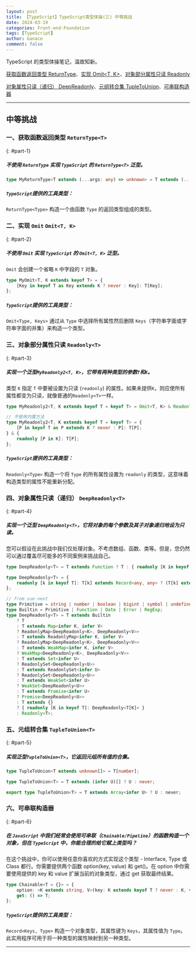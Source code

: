 ```yaml
---
layout: post
title: 【TypeScript】TypeScript类型体操(三) 中等挑战
date: 2024-03-19
categories: Front-end-Foundation
tags: [TypeScript]
author: Ganace
comment: false
---
```


TypeScript 的类型体操笔记，温故知新。

[获取函数返回类型 ReturnType<T>](#part-1)、[实现 Omit<T, K>](#part-2)、[对象部分属性只读 Readonly<T>](#part-3)

[对象属性只读（递归） DeepReadonly<T>](#part-4)、[元组转合集 TupleToUnion<T>](#part-5)、[可串联构造器](#part-6)

---

## 中等挑战

### 一、获取函数返回类型 `ReturnType<T>`

{: #part-1}

##### 不使用 `ReturnType` 实现 `TypeScript` 的 `ReturnType<T>` 泛型。

```ts
type MyReturnType<T extends (...args: any) => unknown> = T extends (...args: any) => infer R ? R : never;
```

##### `TypeScript`提供的工具类型：

`ReturnType<Type>` 构造一个由函数 `Type` 的返回类型组成的类型。

### 二、实现 `Omit` `Omit<T, K>`

{: #part-2}

##### 不使用 `Omit` 实现 `TypeScript` 的 `Omit<T, K>` 泛型。

`Omit` 会创建一个省略 `K` 中字段的 `T` 对象。

```ts
type MyOmit<T, K extends keyof T> = {
    [Key in keyof T as Key extends K ? never : Key]: T[Key];
};
```

##### `TypeScript`提供的工具类型：

`Omit<Type, Keys>` 通过从 `Type` 中选择所有属性然后删除 `Keys`（字符串字面或字符串字面的并集）来构造一个类型。

### 三、对象部分属性只读 `Readonly<T>`

{: #part-3}

##### 实现一个泛型`MyReadonly2<T, K>`，它带有两种类型的参数`T`和`K`。

类型 `K` 指定 `T` 中要被设置为只读 (`readonly`) 的属性。如果未提供`K`，则应使所有属性都变为只读，就像普通的`Readonly<T>`一样。

```ts
type MyReadonly2<T, K extends keyof T = keyof T> = Omit<T, K> & Readonly<Pick<T, K>>;
```

```ts
// 不使用内置方法
type MyReadonly2<T, K extends keyof T = keyof T> = {
    [P in keyof T as P extends K ? never : P]: T[P];
} & {
    readonly [P in K]: T[P];
};
```

##### `TypeScript`提供的工具类型：

`Readonly<Type>` 构造一个将 `Type` 的所有属性设置为 `readonly` 的类型，这意味着构造类型的属性不能重新分配。

### 四、对象属性只读（递归） `DeepReadonly<T>`

{: #part-4}

##### 实现一个泛型 `DeepReadonly<T>`，它将对象的每个参数及其子对象递归地设为只读。

您可以假设在此挑战中我们仅处理对象。不考虑数组、函数、类等。但是，您仍然可以通过覆盖尽可能多的不同案例来挑战自己。

```ts
type DeepReadonly<T> = T extends Function ? T : { readonly [K in keyof T]: DeepReadonly<T[K]> };
```

```ts
type DeepReadonly<T> = {
    readonly [k in keyof T]: T[k] extends Record<any, any> ? (T[k] extends Function ? T[k] : DeepReadonly<T[k]>) : T[k];
};
```

```ts
// from vue-next
type Primitive = string | number | boolean | bigint | symbol | undefined | null;
type Builtin = Primitive | Function | Date | Error | RegExp;
type DeepReadonly<T> = T extends Builtin
    ? T
    : T extends Map<infer K, infer V>
    ? ReadonlyMap<DeepReadonly<K>, DeepReadonly<V>>
    : T extends ReadonlyMap<infer K, infer V>
    ? ReadonlyMap<DeepReadonly<K>, DeepReadonly<V>>
    : T extends WeakMap<infer K, infer V>
    ? WeakMap<DeepReadonly<K>, DeepReadonly<V>>
    : T extends Set<infer U>
    ? ReadonlySet<DeepReadonly<U>>
    : T extends ReadonlySet<infer U>
    ? ReadonlySet<DeepReadonly<U>>
    : T extends WeakSet<infer U>
    ? WeakSet<DeepReadonly<U>>
    : T extends Promise<infer U>
    ? Promise<DeepReadonly<U>>
    : T extends {}
    ? { readonly [K in keyof T]: DeepReadonly<T[K]> }
    : Readonly<T>;
```

### 五、元组转合集 `TupleToUnion<T>`

{: #part-5}

##### 实现泛型`TupleToUnion<T>`，它返回元组所有值的合集。

```ts
type TupleToUnion<T extends unknown[]> = T[number];
```

```ts
type TupleToUnion<T> = T extends (infer U)[] ? U : never;
```

```ts
export type TupleToUnion<T> = T extends Array<infer U> ? U : never;
```

### 六、可串联构造器

{: #part-6}

##### 在 `JavaScript` 中我们经常会使用可串联（`Chainable/Pipeline`）的函数构造一个对象，但在 `TypeScript` 中，你能合理的给它赋上类型吗？

在这个挑战中，你可以使用任意你喜欢的方式实现这个类型 - Interface, Type 或 Class 都行。你需要提供两个函数 option(key, value) 和 get()。在 option 中你需要使用提供的 key 和 value 扩展当前的对象类型，通过 get 获取最终结果。

```ts
type Chainable<T = {}> = {
    option: <K extends string, V>(key: K extends keyof T ? never : K, value: V) => K extends keyof T ? Chainable<Omit<T, K> & Record<K, V>> : Chainable<T & Record<K, V>>;
    get: () => T;
};
```

##### `TypeScript`提供的工具类型：

`Record<Keys, Type>` 构造一个对象类型，其属性键为 `Keys`，其属性值为 `Type`。此实用程序可用于将一种类型的属性映射到另一种类型。

---
